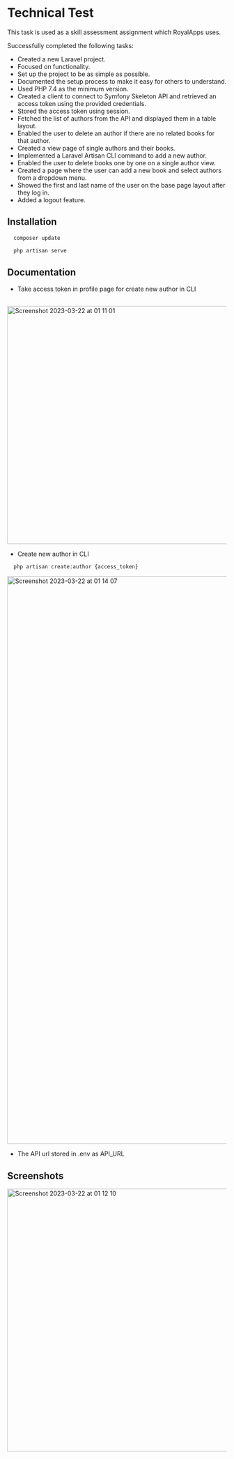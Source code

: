 # Technical Test 

This task is used as a skill assessment assignment which RoyalApps uses.

Successfully completed the following tasks:

- Created a new Laravel project.
- Focused on functionality.
- Set up the project to be as simple as possible.
- Documented the setup process to make it easy for others to understand.
- Used PHP 7.4 as the minimum version.
- Created a client to connect to Symfony Skeleton API and retrieved an access token using the provided credentials.
- Stored the access token using session.
- Fetched the list of authors from the API and displayed them in a table layout.
- Enabled the user to delete an author if there are no related books for that author.
- Created a view page of single authors and their books.
- Implemented a Laravel Artisan CLI command to add a new author.
- Enabled the user to delete books one by one on a single author view.
- Created a page where the user can add a new book and select authors from a dropdown menu.
- Showed the first and last name of the user on the base page layout after they log in.
- Added a logout feature.
## Installation

```bash
  composer update
```

```bash
  php artisan serve
```
    
## Documentation
- Take access token in profile page for create new author in CLI
<br>
<img width="546" alt="Screenshot 2023-03-22 at 01 11 01" src="https://user-images.githubusercontent.com/45260734/226703148-4bd781cb-f514-47ea-b9b4-ff6ee08e64a7.png">

- Create new author in CLI
```bash
  php artisan create:author {access_token}
```
<img width="1302" alt="Screenshot 2023-03-22 at 01 14 07" src="https://user-images.githubusercontent.com/45260734/226703728-f520e771-6d96-4633-9278-486dd11ddfe8.png">

- The API url stored in .env as API_URL

## Screenshots

<img width="603" alt="Screenshot 2023-03-22 at 01 12 10" src="https://user-images.githubusercontent.com/45260734/226703123-59f38d0a-3064-4f88-8f38-4db7923f4224.png">

